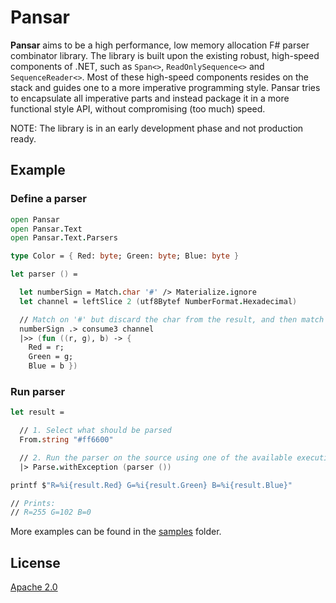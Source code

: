 # Pansar

**Pansar** aims to be a high performance, low memory allocation F# parser combinator library. The library is built upon the existing robust, high-speed components of .NET, such as `Span<>`, `ReadOnlySequence<>` and `SequenceReader<>`. Most of these high-speed components resides on the stack and guides one to a more imperative programming style. Pansar tries to encapsulate all imperative parts and instead package it in a more functional style API, without compromising (too much) speed.

NOTE: The library is in an early development phase and not production ready.

## Example

### Define a parser
```fsharp
open Pansar
open Pansar.Text
open Pansar.Text.Parsers

type Color = { Red: byte; Green: byte; Blue: byte }

let parser () =

  let numberSign = Match.char '#' /> Materialize.ignore
  let channel = leftSlice 2 (utf8Bytef NumberFormat.Hexadecimal)

  // Match on '#' but discard the char from the result, and then match three channels and keep their results.
  numberSign .> consume3 channel
  |>> (fun ((r, g), b) -> {
    Red = r;
    Green = g;
    Blue = b })
```

### Run parser

```fsharp
let result =

  // 1. Select what should be parsed
  From.string "#ff6600"

  // 2. Run the parser on the source using one of the available execution strategies
  |> Parse.withException (parser ())

printf $"R=%i{result.Red} G=%i{result.Green} B=%i{result.Blue}"

// Prints:
// R=255 G=102 B=0
```

More examples can be found in the [samples](samples/README.md) folder.

## License

[Apache 2.0](https://raw.githubusercontent.com/ljungloef/Pansar/main/LICENSE)